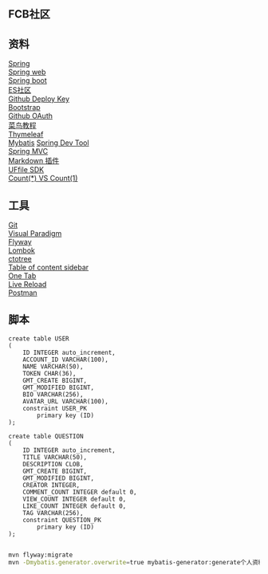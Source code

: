 ## FCB社区

## 资料
[Spring](https://spring.io/guides)  
[Spring web](https://spring.io/guides/gs/serving-web-content/)  
[Spring boot](https://docs.spring.io/spring-boot/docs/2.0.0.RC1/reference/htmlsingle/#boot-features-embedded-database-support)  
[ES社区](https://elasticsearch.cn/)  
[Github Deploy Key](https://developer.github.com/v3/guides/managing-depgeneratorConfig.xmlloy-keys/#deploy-keys)  
[Bootstrap](https://v3.bootcss.com/getting-started/)  
[Github OAuth](https://developer.github.com/apps/buiflding-oauth-apps/creating-an-oauth-app/)  
[菜鸟教程](https://www.runoob.com/mysql/mysql-tutorial.html)  
[Thymeleaf](https://www.thymeleaf.org/doc/tutorials/3.0/usingthymeleaf.html)  
[Mybatis](http://www.mybatis.org/mybatis-3/configuration.html)
[Spring Dev Tool](https://docs.spring.io/spring-boot/docs/2.0.0.RC1/reference/htmlsingle/#using-boot-devtools)  
[Spring MVC](https://docs.spring.io/spring/docs/5.0.3.RELEASE/spring-framework-reference/web.html#mvc-handlermapping-interceptor)  
[Markdown 插件](http://editor.md.ipandao.com/)  
[UFfile SDK](https://github.com/ucloud/ufile-sdk-java)  
[Count(*) VS Count(1)](https://mp.weixin.qq.com/s/Rwpke4BHu7Fz7KOpE2d3Lw)  


## 工具
[Git](https://git-scm.com/downloads)  
[Visual Paradigm](https://www.visual-paradigm.com)  
[Flyway](https://flywaydb.org/getstarted/firststeps/maven)  
[Lombok](https://www.projectlombok.org/)  
[ctotree](https://www.octotree.io/)  
[Table of content sidebar](https://chrome.google.com/webstore/detail/table-of-contents-sidebar/ohohkfheangmbedkgechjkmbepeikkej)  
[One Tab](https://chrome.google.com/webstore/detail/chphlpgkkbolifaimnlloiipkdnihall)  
[Live Reload](https://chrome.google.com/webstore/detail/livereload/jnihajbhpnppcggbcgedagnkighmdlei/related)  
[Postman](https://chrome.google.com/webstore/detail/coohjcphdfgbiolnekdpbcijmhambjff)  


## 脚本
```sqltotalPage
create table USER
(
	ID INTEGER auto_increment,
	ACCOUNT_ID VARCHAR(100),
	NAME VARCHAR(50),
	TOKEN CHAR(36),
	GMT_CREATE BIGINT,
	GMT_MODIFIED BIGINT,
	BIO VARCHAR(256),
	AVATAR_URL VARCHAR(100),
	constraint USER_PK
		primary key (ID)
);

create table QUESTION
(
	ID INTEGER auto_increment,
	TITLE VARCHAR(50),
	DESCRIPTION CLOB,
	GMT_CREATE BIGINT,
	GMT_MODIFIED BIGINT,
	CREATOR INTEGER,
	COMMENT_COUNT INTEGER default 0,
	VIEW_COUNT INTEGER default 0,
	LIKE_COUNT INTEGER default 0,
	TAG VARCHAR(256),
	constraint QUESTION_PK
		primary key (ID)
);


```

```bash
mvn flyway:migrate
mvn -Dmybatis.generator.overwrite=true mybatis-generator:generate个人资料分布问题列表实现
```


